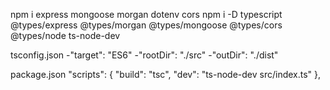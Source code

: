 npm i express mongoose morgan dotenv cors
npm i -D typescript @types/express @types/morgan @types/mongoose @types/cors @types/node ts-node-dev


tsconfig.json
-"target": "ES6"
-"rootDir": "./src"
-"outDir": "./dist"

package.json
"scripts": {
    "build": "tsc",
    "dev": "ts-node-dev src/index.ts"
  },